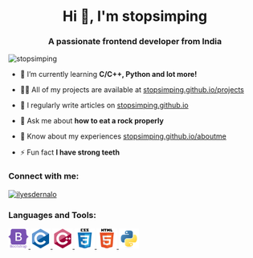 <h1 align="center">Hi 👋, I'm stopsimping</h1>
<h3 align="center">A passionate frontend developer from India</h3>

<p align="left"> <img src="https://komarev.com/ghpvc/?username=stopsimping&label=Profile%20views&color=0e75b6&style=flat" alt="stopsimping" /> </p>

- 🌱 I’m currently learning **C/C++, Python and lot more!**

- 👨‍💻 All of my projects are available at [stopsimping.github.io/projects](stopsimping.github.io/projects)

- 📝 I regularly write articles on [stopsimping.github.io](stopsimping.github.io)

- 💬 Ask me about **how to eat a rock properly**

- 📄 Know about my experiences [stopsimping.github.io/aboutme](stopsimping.github.io/aboutme)

- ⚡ Fun fact **I have strong teeth**

<h3 align="left">Connect with me:</h3>
<p align="left">
<a href="https://www.hackerrank.com/ilyesdernalo" target="blank"><img align="center" src="https://raw.githubusercontent.com/rahuldkjain/github-profile-readme-generator/master/src/images/icons/Social/hackerrank.svg" alt="ilyesdernalo" height="30" width="40" /></a>
</p>

<h3 align="left">Languages and Tools:</h3>
<p align="left"> <a href="https://getbootstrap.com" target="_blank" rel="noreferrer"> <img src="https://raw.githubusercontent.com/devicons/devicon/master/icons/bootstrap/bootstrap-plain-wordmark.svg" alt="bootstrap" width="40" height="40"/> </a> <a href="https://www.cprogramming.com/" target="_blank" rel="noreferrer"> <img src="https://raw.githubusercontent.com/devicons/devicon/master/icons/c/c-original.svg" alt="c" width="40" height="40"/> </a> <a href="https://www.w3schools.com/cpp/" target="_blank" rel="noreferrer"> <img src="https://raw.githubusercontent.com/devicons/devicon/master/icons/cplusplus/cplusplus-original.svg" alt="cplusplus" width="40" height="40"/> </a> <a href="https://www.w3schools.com/css/" target="_blank" rel="noreferrer"> <img src="https://raw.githubusercontent.com/devicons/devicon/master/icons/css3/css3-original-wordmark.svg" alt="css3" width="40" height="40"/> </a> <a href="https://www.w3.org/html/" target="_blank" rel="noreferrer"> <img src="https://raw.githubusercontent.com/devicons/devicon/master/icons/html5/html5-original-wordmark.svg" alt="html5" width="40" height="40"/> </a> <a href="https://www.python.org" target="_blank" rel="noreferrer"> <img src="https://raw.githubusercontent.com/devicons/devicon/master/icons/python/python-original.svg" alt="python" width="40" height="40"/> </a> </p>
